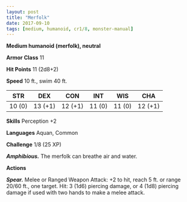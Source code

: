 ```yaml
---
layout: post
title: "Merfolk"
date: 2017-09-10
tags: [medium, humanoid, cr1/8, monster-manual]
---
```


**Medium humanoid (merfolk), neutral**

**Armor Class** 11

**Hit Points** 11 (2d8+2)

**Speed** 10 ft., swim 40 ft.

|   STR   |   DEX   |   CON   |   INT   |   WIS   |   CHA   |
|:-----:|:-----:|:-----:|:-----:|:-----:|:-----:|
| 10 (0) | 13 (+1) | 12 (+1) | 11 (0) | 11 (0) | 12 (+1) |

**Skills** Perception +2

**Languages** Aquan, Common

**Challenge** 1/8 (25 XP)

***Amphibious.*** The merfolk can breathe air and water.

**Actions**

***Spear.*** Melee or Ranged Weapon Attack: +2 to hit, reach 5 ft. or range 20/60 ft., one target. Hit: 3 (1d6) piercing damage, or 4 (1d8) piercing damage if used with two hands to make a melee attack.

